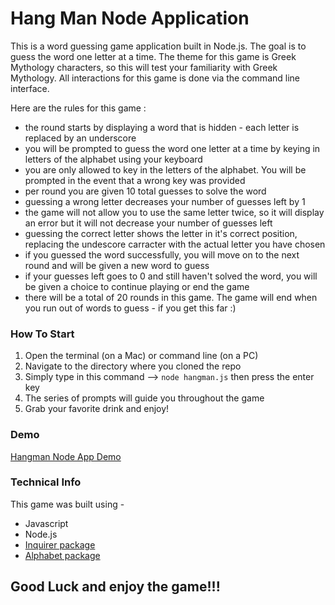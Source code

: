 # Hang Man Node Application 

This is a word guessing game application built in Node.js. The goal is to guess the word one letter at a time. The theme for this game is Greek Mythology characters, so this will test your familiarity with Greek Mythology. All interactions for this game is done via the command line interface.

Here are the rules for this game : 
* the round starts by displaying a word that is hidden - each letter is replaced by an underscore
* you will be prompted to guess the word one letter at a time by keying in letters of the alphabet using your keyboard
* you are only allowed to key in the letters of the alphabet. You will be prompted in the event that a wrong key was provided
* per round you are given 10 total guesses to solve the word
* guessing a wrong letter decreases your number of guesses left by 1
* the game will not allow you to use the same letter twice, so it will display an error but it will not decrease your number of guesses left
* guessing the correct letter shows the letter in it's correct position, replacing the undescore carracter with the actual letter you have chosen
* if you guessed the word successfully, you will move on to the next round and will be given a new word to guess
* if your guesses left goes to 0 and still haven't solved the word, you will be given a choice to continue playing or end the game
* there will be a total of 20 rounds in this game. The game will end when you run out of words to guess - if you get this far :)

### How To Start
1. Open the terminal (on a Mac) or command line (on a PC)
2. Navigate to the directory where you cloned the repo
3. Simply type in this command --> `node hangman.js` then press the enter key
4. The series of prompts will guide you throughout the game
5. Grab your favorite drink and enjoy! 

### Demo
[Hangman Node App Demo](hangman_node_demo.mp4)

### Technical Info
This game was built using - 
* Javascript
* Node.js 
* [Inquirer package](https://www.npmjs.com/package/inquirer)
* [Alphabet package](https://www.npmjs.com/package/alphabet)

## Good Luck and enjoy the game!!!

